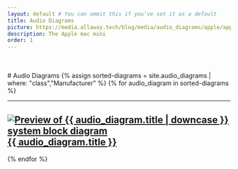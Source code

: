```yaml
---
layout: default # You can ommit this if you've set it as a default
title: Audio Diagrams
picture: https://media.allaway.tech/blog/media/audio_diagrams/apple/apple_logo.jpeg
description: The Apple mac mini
order: 1
---
```


<br />
<br />
# Audio Diagrams
{% assign sorted-diagrams = site.audio_diagrams | where: "class","Manufacturer" %}
{% for audio_diagram in sorted-diagrams %}
  <hr />
  <h2>
    <a href="{{ audio_diagram.url }}">
      <img src="{{ audio_diagram.picture }}" alt="Preview of {{ audio_diagram.title | downcase }} system block diagram"> {{ audio_diagram.title }}
    </a>
  </h2>
{% endfor %}